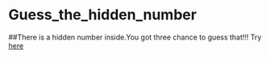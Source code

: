 # Guess_the_hidden_number
##There is a hidden number inside.You got three chance to guess that!!! Try [here](https://amrhitzzz.github.io/Guess_the_hidden_number/.)
